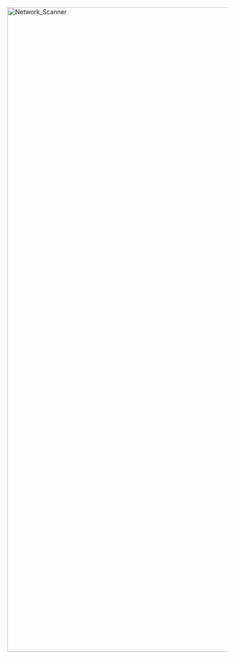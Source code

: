 <img width="1470" alt="Network_Scanner" src="https://github.com/user-attachments/assets/b73c911a-d104-43f1-94e0-cc3ba0ea9b7a" />

